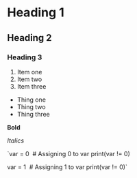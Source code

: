 # Heading 1
## Heading 2
### Heading 3

1. Item one
1. Item two
1. Item three

- Thing one
- Thing two
- Thing three

**Bold**

*Italics*

`var = 0  # Assigning 0 to var
print(var != 0)

var = 1  # Assigning 1 to var
print(var != 0)`